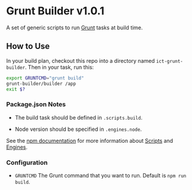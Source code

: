 # Grunt Builder v1.0.1

A set of generic scripts to run [Grunt][gruntjs] tasks at build time.


## How to Use

In your build plan, checkout this repo into a directory named `ict-grunt-builder`. Then in your task, run this:

```bash
export GRUNTCMD="grunt build"
grunt-builder/builder /app
exit $?
```


### Package.json Notes

* The build task should be defined in `.scripts.build`.

* Node version should be specified in `.engines.node`.

See the [npm documentation][npm] for more information about [Scripts][scripts] and [Engines][engines].


### Configuration

* `GRUNTCMD` The Grunt command that you want to run. Default is `npm run build`.



[gruntjs]: http://gruntjs.com/
[npm]: https://www.npmjs.org/doc/package.json.html
[scripts]: https://www.npmjs.org/doc/package.json.html#scripts
[engines]: https://www.npmjs.org/doc/package.json.html#engines
